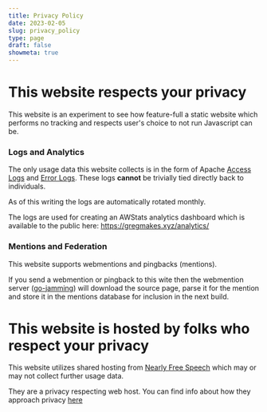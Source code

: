 ```yaml
---
title: Privacy Policy
date: 2023-02-05
slug: privacy_policy
type: page
draft: false
showmeta: true
---
```


# This website respects your privacy

This website is an experiment to see how feature-full a static website which performs no tracking and respects user's choice to not run Javascript can be.

### Logs and Analytics

The only usage data this website collects is in the form of Apache [Access Logs](https://httpd.apache.org/docs/2.4/logs.html#accesslog) and [Error Logs](https://httpd.apache.org/docs/2.4/logs.html#errorlog). These logs **cannot** be trivially tied directly back to individuals.

As of this writing the logs are automatically rotated monthly.

The logs are used for creating an AWStats analytics dashboard which is available to the public here: https://gregmakes.xyz/analytics/

### Mentions and Federation

This website supports webmentions and pingbacks (mentions).

If you send a webmention or pingback to this wite then the webmention server ([go-jamming](https://git.brainbaking.com/wgroeneveld/go-jamming)) will download the source page, parse it for the mention and store it in the mentions database for inclusion in the next build.

# This website is hosted by folks who respect your privacy

This website utilizes shared hosting from [Nearly Free Speech](https://www.nearlyfreespeech.net) which may or may not collect further usage data.

They are a privacy respecting web host. You can find info about how they approach privacy [here](https://www.nearlyfreespeech.net/about/privacy)

